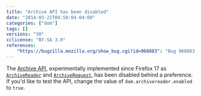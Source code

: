 ```yaml
---
title: "Archive API has been disabled"
date: "2014-03-21T04:50:04-04:00"
categories: ["dom"]
tags: []
versions: "30"
cclicense: "BY-SA 3.0"
references:
    "https://bugzilla.mozilla.org/show_bug.cgi?id=968883": "Bug 968883 – ArchiveReader and ArchiveRequest should not be exposed interfaces"
---
```

The [Archive API](https://hacks.mozilla.org/2012/10/archiveapi-read-out-archive-file-contents-introducing-bleeding-edge/), experimentally implemented since Firefox 17 as [`ArchiveReader`](https://developer.mozilla.org/en-US/docs/Web/API/ArchiveReader) and [`ArchiveRequest`](https://developer.mozilla.org/en-US/docs/Web/API/ArchiveRequest), has been disabled behind a preference. If you'd like to test the API, change the value of `dom.archivereader.enabled` to `true`.
